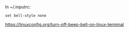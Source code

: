 In ~/.inputrc:

`set bell-style none`

https://linuxconfig.org/turn-off-beep-bell-on-linux-terminal
